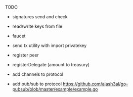 TODO

* signatures send and check
* read/write keys from file
* faucet
* send tx utility with import privatekey
* register peer
* registerDelegate (amount to treasury)

* add channels to protocol
* add pub/sub to protocol https://github.com/alash3al/go-pubsub/blob/master/example/example.go